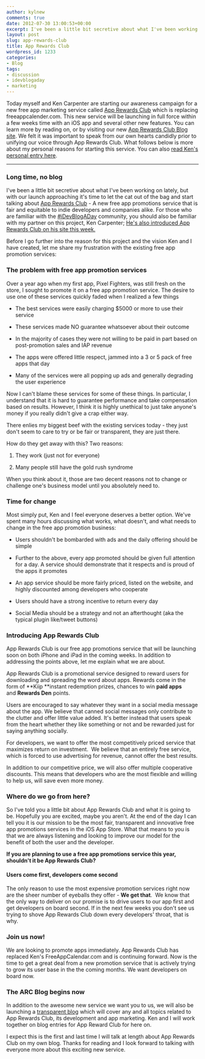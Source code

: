 ```yaml
---
author: kylnew
comments: true
date: 2012-07-30 13:00:53+00:00
excerpt: I've been a little bit secretive about what I've been working on lately, but with our launch approaching it's time to let the cat out of the bag and start talking about App Rewards Club.
layout: post
slug: app-rewards-club
title: App Rewards Club
wordpress_id: 1233
categories:
- Blog
tags:
- discussion
- idevblogaday
- marketing
---
```


Today myself and Ken Carpenter are starting our awareness campaign for a new free app marketing service called [App Rewards Club](http://www.apprewardsclub.com) which is replacing freeappcalender.com. This new service will be launching in full force within a few weeks time with an iOS app and several other new features. You can learn more by reading on, or by visiting our new [App Rewards Club Blog site](http://blog.apprewardsclub.com). We felt it was important to speak from our own hearts candidly prior to unifying our voice through App Rewards Club. What follows below is more about my personal reasons for starting this service. You can also [read Ken's personal entry here](http://www.mindjuice.net/2012/07/30/introducing-apprewardsclub-com/).



* * *





### Long time, no blog


I've been a little bit secretive about what I've been working on lately, but with our launch approaching it's time to let the cat out of the bag and start talking about [App Rewards Club](http://www.apprewardsclub.com) - A new free app promotions service that is fair and equitable to indie developers and companies alike. For those who are familiar with the [#iDevBlogADay](http://www.idevblogaday.com) community, you should also be familiar with my partner on this project, Ken Carpenter; [He's also introduced App Rewards Club on his site this week.](http://www.mindjuice.net/2012/07/30/introducing-apprewardsclub-com/)

Before I go further into the reason for this project and the vision Ken and I have created, let me share my frustration with the existing free app promotion services:


### The problem with free app promotion services


Over a year ago when my first app, Pixel Fighters, was still fresh on the store, I sought to promote it on a free app promotion service. The desire to use one of these services quickly faded when I realized a few things



	
  * The best services were easily charging $5000 or more to use their service

	
  * These services made NO guarantee whatsoever about their outcome

	
  * In the majority of cases they were not willing to be paid in part based on post-promotion sales and IAP revenue

	
  * The apps were offered little respect, jammed into a 3 or 5 pack of free apps that day

	
  * Many of the services were all popping up ads and generally degrading the user experience


Now I can't blame these services for some of these things. In particular, I understand that it is hard to guarantee performance and take compensation based on results. However, I think it is highly unethical to just take anyone's money if you really didn't give a crap either way.

There enlies my biggest beef with the existing services today - they just don't seem to care to try or be fair or transparent, they are just there.

How do they get away with this? Two reasons:

	
  1. They work (just not for everyone)

	
  2. Many people still have the gold rush syndrome




When you think about it, those are two decent reasons not to change or challenge one's business model until you absolutely need to.




### Time for change


Most simply put, Ken and I feel everyone deserves a better option. We've spent many hours discussing what works, what doesn't, and what needs to change in the free app promotion business:



	
  * Users shouldn't be bombarded with ads and the daily offering should be simple

	
  * Further to the above, every app promoted should be given full attention for a day. A service should demonstrate that it respects and is proud of the apps it promotes

	
  * An app service should be more fairly priced, listed on the website, and highly discounted among developers who cooperate

	
  * Users should have a strong incentive to return every day

	
  * Social Media should be a strategy and not an afterthought (aka the typical plugin like/tweet buttons)




### Introducing App Rewards Club


App Rewards Club is our free app promotions service that will be launching soon on both iPhone and iPad in the coming weeks. In addition to addressing the points above, let me explain what we are about.

App Rewards Club is a promotional service designed to reward users for downloading and spreading the word about apps. Rewards come in the form of **Kiip **instant redemption prizes, chances to win **paid apps** and **Rewards Den** points.

Users are encouraged to say whatever they want in a social media message about the app. We believe that canned social messages only contribute to the clutter and offer little value added. It's better instead that users speak from the heart whether they like something or not and be rewarded just for saying anything socially.

For developers, we want to offer the most competitively priced service that maximizes return on investment.  We believe that an entirely free service, which is forced to use advertising for revenue, cannot offer the best results.

In addition to our competitive price, we will also offer multiple cooperative discounts. This means that developers who are the most flexible and willing to help us, will save even more money.


### Where do we go from here?


So I've told you a little bit about App Rewards Club and what it is going to be. Hopefully you are excited, maybe you aren't. At the end of the day I can tell you it is our mission to be the most fair, transparent and innovative free app promotions services in the iOS App Store. What that means to you is that we are always listening and looking to improve our model for the benefit of both the user and the developer.

**If you are planning to use a free app promotions service this year, shouldn't it be App Rewards Club?**


#### Users come first, developers come second


The only reason to use the most expensive promotion services right now are the sheer number of eyeballs they offer - **We get that**.  We know that the only way to deliver on our promise is to drive users to our app first and get developers on board second. If in the next few weeks you don't see us trying to shove App Rewards Club down every developers' throat, that is why.


### Join us now!


We are looking to promote apps immediately. App Rewards Club has replaced Ken's FreeAppCalendar.com and is continuing forward. Now is the time to get a great deal from a new promotion service that is actively trying to grow its user base in the the coming months. We want developers on board now.


### The ARC Blog begins now


In addition to the awesome new service we want you to us, we will also be launching a [transparent blog](http://blog.apprewardsclub.com) which will cover any and all topics related to App Rewards Club, its development and app marketing. Ken and I will work together on blog entries for App Reward Club for here on.

I expect this is the first and last time I will talk at length about App Rewards Club on my own blog. Thanks for reading and I look forward to talking with everyone more about this exciting new service.

